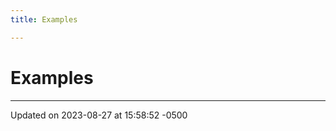 ```yaml
---
title: Examples

---
```


# Examples







-------------------------------

Updated on 2023-08-27 at 15:58:52 -0500
